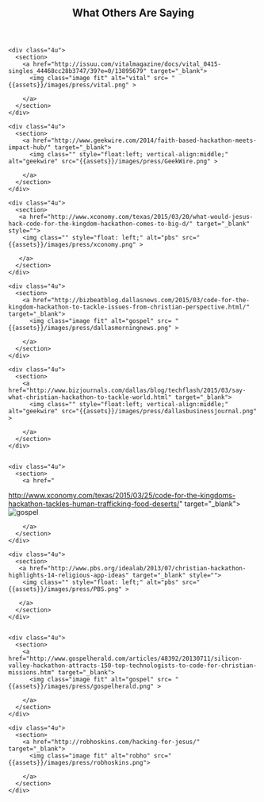 <section class="wrapper style4 container special">
  <header class="special container">
    <h2><span class="icon fa-comments-o"></span> What Others Are Saying</h2>
  </header>



  <div class="row">

    <div class="4u">
      <section>
        <a href="http://issuu.com/vitalmagazine/docs/vital_0415-singles_44468cc28b3747/39?e=0/13895679" target="_blank">
          <img class="image fit" alt="vital" src= "{{assets}}/images/press/vital.png" >

        </a>
      </section>
    </div>  

    <div class="4u">
      <section>
        <a href="http://www.geekwire.com/2014/faith-based-hackathon-meets-impact-hub/" target="_blank">
          <img class="" style="float:left; vertical-align:middle;" alt="geekwire" src="{{assets}}/images/press/GeekWire.png" >
         
        </a>
      </section>
    </div>

    <div class="4u">
      <section>
       <a href="http://www.xconomy.com/texas/2015/03/20/what-would-jesus-hack-code-for-the-kingdom-hackathon-comes-to-big-d/" target="_blank" style="">
        <img class="" style="float: left;" alt="pbs" src="{{assets}}/images/press/xconomy.png" >

       </a>   
      </section>
    </div>   
 

 
 
  </div>



  <div class="row">

    <div class="4u">
      <section>
        <a href="http://bizbeatblog.dallasnews.com/2015/03/code-for-the-kingdom-hackathon-to-tackle-issues-from-christian-perspective.html/" target="_blank">
          <img class="image fit" alt="gospel" src= "{{assets}}/images/press/dallasmorningnews.png" >

        </a>
      </section>
    </div>  

    <div class="4u">
      <section>
        <a href="http://www.bizjournals.com/dallas/blog/techflash/2015/03/say-what-christian-hackathon-to-tackle-world.html" target="_blank">
          <img class="" style="float:left; vertical-align:middle;" alt="geekwire" src="{{assets}}/images/press/dallasbusinessjournal.png" >
         
        </a>
      </section>
    </div>


    <div class="4u">
      <section>
        <a href="
http://www.xconomy.com/texas/2015/03/25/code-for-the-kingdoms-hackathon-tackles-human-trafficking-food-deserts/" target="_blank">
          <img class="image fit" alt="gospel" src= "{{assets}}/images/press/xconomy.png" >

        </a>
      </section>
    </div>   

   

 
  </div>


  <div class="row">

    <div class="4u">
      <section>
       <a href="http://www.pbs.org/idealab/2013/07/christian-hackathon-highlights-14-religious-app-ideas" target="_blank" style="">
        <img class="" style="float: left;" alt="pbs" src="{{assets}}/images/press/PBS.png" >

       </a>   
      </section>
    </div> 


    <div class="4u">
      <section>
        <a href="http://www.gospelherald.com/articles/48392/20130711/silicon-valley-hackathon-attracts-150-top-technologists-to-code-for-christian-missions.htm" target="_blank">
          <img class="image fit" alt="gospel" src= "{{assets}}/images/press/gospelherald.png" >

        </a>
      </section>
    </div>   

    <div class="4u">
      <section>
        <a href="http://robhoskins.com/hacking-for-jesus/" target="_blank">
          <img class="image fit" alt="robho" src="{{assets}}/images/press/robhoskins.png">
 
        </a>
      </section>
    </div>
  </div>


<p>
     
    
    
</p>
</section>
